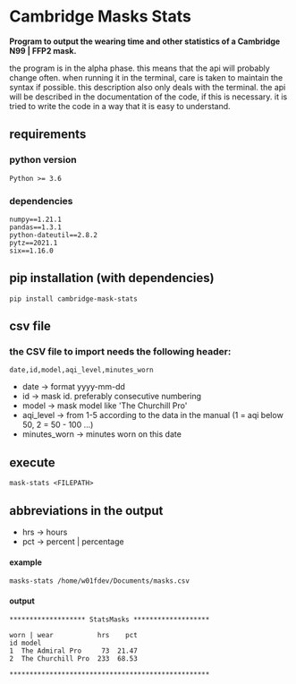 # Cambridge Masks Stats
**Program to output the wearing time and other statistics of a Cambridge 
N99 | FFP2 mask.**

the program is in the alpha phase. this means that the api 
will probably change often. when running it in the terminal, care is taken to 
maintain the syntax if possible. this description also only deals with the terminal. the api will be described 
in the documentation of the code, if this is necessary. it is tried to write 
the code in a way that it is easy to understand.

## requirements
### python version
`Python >= 3.6`

### dependencies
```text
numpy==1.21.1
pandas==1.3.1
python-dateutil==2.8.2
pytz==2021.1
six==1.16.0
```

## pip installation (with dependencies)
```shell
pip install cambridge-mask-stats
```

## csv file
### the CSV file to import needs the following header:
`date,id,model,aqi_level,minutes_worn`

* date -> format yyyy-mm-dd
* id -> mask id. preferably consecutive numbering
* model -> mask model like 'The Churchill Pro'
* aqi_level -> from 1-5 according to the data in the manual (1 = aqi below 50, 2 = 50 - 100 ...)
* minutes_worn -> minutes worn on this date

## execute
```shell
mask-stats <FILEPATH>
```

## abbreviations in the output
* hrs -> hours
* pct -> percent | percentage

#### example
```shell
masks-stats /home/w01fdev/Documents/masks.csv
```

#### output
```text
******************* StatsMasks *******************

worn | wear           hrs    pct
id model                        
1  The Admiral Pro     73  21.47
2  The Churchill Pro  233  68.53

**************************************************
```